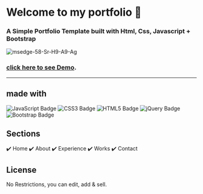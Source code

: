 <h1 align="">Welcome to my portfolio 👋</h1>

<h3 align="">A Simple Portfolio Template built with Html, Css, Javascript + Bootstrap</h3>

<p align=""><img src="https://i.ibb.co/gFjP7Vw/msedge-58-Sr-H9-A9-Ag.png" alt="msedge-58-Sr-H9-A9-Ag" border="0"></p>

### **[click here to see Demo]([(https://josephstakeland.github.io/Portfolio/index.html)])**.

<hr>

## made with

![JavaScript Badge](https://img.shields.io/badge/JavaScript-F7DF1E?logo=javascript&logoColor=000&style=flat)
![CSS3 Badge](https://img.shields.io/badge/CSS3-1572B6?logo=css3&logoColor=fff&style=flat)
![HTML5 Badge](https://img.shields.io/badge/HTML5-E34F26?logo=html5&logoColor=fff&style=flat)
![jQuery Badge](https://img.shields.io/badge/jQuery-0769AD?logo=jquery&logoColor=fff&style=flat)
![Bootstrap Badge](https://img.shields.io/badge/Bootstrap-7952B3?logo=bootstrap&logoColor=fff&style=flat)

## Sections

✔️ Home
✔️ About
✔️ Experience
✔️ Works
✔️ Contact

## License

No Restrictions, you can edit, add & sell.

